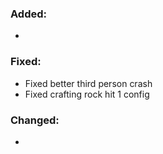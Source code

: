 ### Added:
- 
### Fixed:
- Fixed better third person crash
- Fixed crafting rock hit 1 config
### Changed:
- 